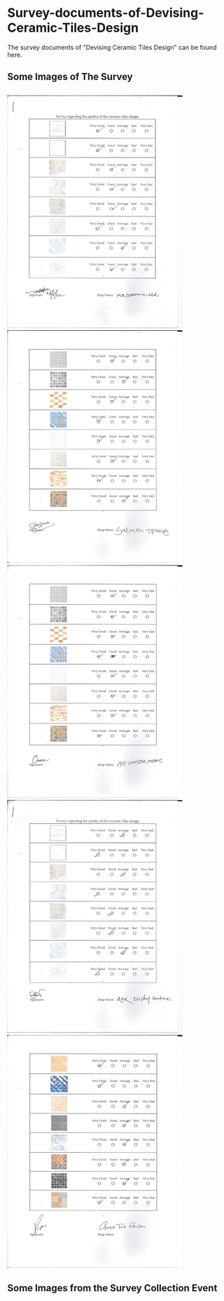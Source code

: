 # Survey-documents-of-Devising-Ceramic-Tiles-Design
The survey documents of "Devising Ceramic Tiles Design"  can be found here. 

<h2>Some Images of The Survey<h2>
<img src='Survey collected from Mir Ceramics\1.jpeg' style="width: 400px; height: 530px" />
<img src='Survey collected from Different Other Stores\2.jpeg' style="width: 400px; height: 530px" />
<img src='Survey collected from Different Other Stores\3.jpeg' style="width: 400px; height: 530px" />
<img src='Survey collected from RAK Ceramics\1.jpeg' style="width: 400px; height: 530px" />
<img src='Survey collected from Different Other Stores\5.jpeg' style="width: 400px; height: 530px" />
  
  <h2>Some Images from the Survey Collection Event</h2>
